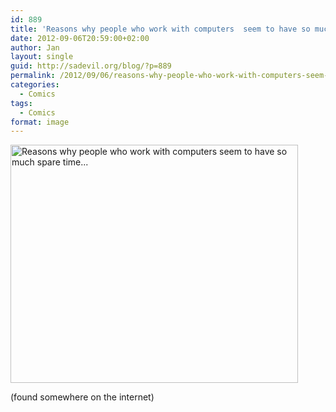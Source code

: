 ```yaml
---
id: 889
title: 'Reasons why people who work with computers  seem to have so much spare time&#8230;'
date: 2012-09-06T20:59:00+02:00
author: Jan
layout: single
guid: http://sadevil.org/blog/?p=889
permalink: /2012/09/06/reasons-why-people-who-work-with-computers-seem-to-have-so-much-spare-time/
categories:
  - Comics
tags:
  - Comics
format: image
---
```

[<img class="aligncenter size-full wp-image-890" title="Reasons why people who work with computers seem to have so much spare time..." src="https://i2.wp.com/kcore.org/wp-content/uploads/2012/09/217105_469340956420254_1423167663_n.jpg?resize=460%2C381&#038;ssl=1" alt="Reasons why people who work with computers seem to have so much spare time..." width="460" height="381" srcset="https://i2.wp.com/kcore.org/wp-content/uploads/2012/09/217105_469340956420254_1423167663_n.jpg?w=460&ssl=1 460w, https://i2.wp.com/kcore.org/wp-content/uploads/2012/09/217105_469340956420254_1423167663_n.jpg?resize=300%2C248&ssl=1 300w" sizes="(max-width: 460px) 100vw, 460px" data-recalc-dims="1" />](https://i2.wp.com/kcore.org/wp-content/uploads/2012/09/217105_469340956420254_1423167663_n.jpg?ssl=1)

(found somewhere on the internet)